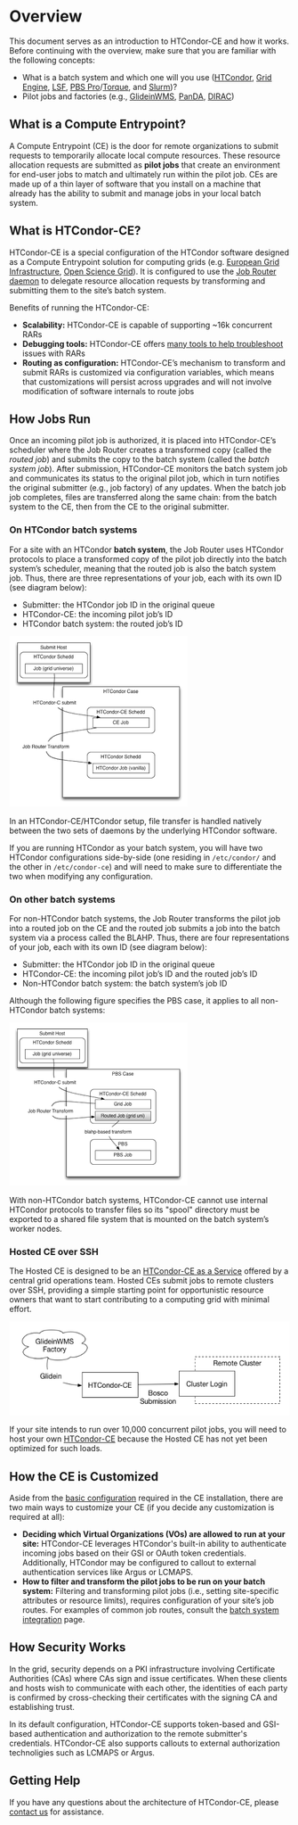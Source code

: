 Overview
========

This document serves as an introduction to HTCondor-CE and how it works.
Before continuing with the overview, make sure that you are familiar with the following concepts:

-   What is a batch system and which one will you use
    ([HTCondor](http://htcondor.org),
    [Grid Engine](http://www.univa.com/products/),
    [LSF](https://www.ibm.com/us-en/marketplace/hpc-workload-management),
    [PBS Pro](https://www.pbsworks.com/PBSProduct.aspx?n=Altair-PBS-Professional&c=Overview-and-Capabilities)/[Torque](https://adaptivecomputing.com/cherry-services/torque-resource-manager/),
    and [Slurm](https://slurm.schedmd.com/))?
-   Pilot jobs and factories (e.g., [GlideinWMS](http://glideinwms.fnal.gov/doc.prd/index.html),
    [PanDA](http://news.pandawms.org/), [DIRAC](https://dirac.readthedocs.io/en/latest/index.html))

What is a Compute Entrypoint?
-----------------------------

A Compute Entrypoint (CE) is the door for remote organizations to submit requests to temporarily allocate local compute
resources.
These resource allocation requests are submitted as **pilot jobs** that create an environment for end-user jobs to match
and ultimately run within the pilot job.
CEs are made up of a thin layer of software that you install on a machine that already has the ability to submit and
manage jobs in your local batch system.

What is HTCondor-CE?
--------------------

HTCondor-CE is a special configuration of the HTCondor software designed as a Compute Entrypoint solution for computing
grids (e.g. [European Grid Infrastructure](https://www.egi.eu/), [Open Science Grid](https://opensciencegrid.org/)).
It is configured to use the [Job Router daemon](https://htcondor.readthedocs.io/en/stable/grid-computing/job-router.html)
to delegate resource allocation requests by transforming and submitting them to the site’s batch system.

Benefits of running the HTCondor-CE:

-   **Scalability:** HTCondor-CE is capable of supporting ~16k concurrent RARs
-   **Debugging tools:** HTCondor-CE offers
    [many tools to help troubleshoot](/troubleshooting#htcondor-ce-troubleshooting-tools) issues with RARs
-   **Routing as configuration:** HTCondor-CE’s mechanism to transform and submit RARs is customized via configuration
    variables, which means that customizations will persist across upgrades and will not involve modification of
    software internals to route jobs

How Jobs Run
------------

Once an incoming pilot job is authorized, it is placed into HTCondor-CE’s scheduler where the Job Router creates a
transformed copy (called the *routed job*) and submits the copy to the batch system (called the *batch system job*).
After submission, HTCondor-CE monitors the batch system job and communicates its status to the original pilot job, which
in turn notifies the original submitter (e.g., job factory) of any updates.
When the batch job job completes, files are transferred along the same chain: from the batch system to the CE, then from
the CE to the original submitter.

### On HTCondor batch systems

For a site with an HTCondor **batch system**, the Job Router uses HTCondor protocols to place a transformed copy of the
pilot job directly into the batch system’s scheduler, meaning that the routed job is also the batch system job.
Thus, there are three representations of your job, each with its own ID (see diagram below):

-   Submitter: the HTCondor job ID in the original queue
-   HTCondor-CE: the incoming pilot job’s ID
-   HTCondor batch system: the routed job’s ID

![HTCondor-CE with an HTCondor batch system](/img/condor_batch.png)

In an HTCondor-CE/HTCondor setup, file transfer is handled natively between the two sets of daemons by the underlying
HTCondor software.

If you are running HTCondor as your batch system, you will have two HTCondor configurations side-by-side (one residing
in `/etc/condor/` and the other in `/etc/condor-ce`) and will need to make sure to differentiate the two when modifying
any configuration.

### On other batch systems

For non-HTCondor batch systems, the Job Router transforms the pilot job into a routed job on the CE and the routed job
submits a job into the batch system via a process called the BLAHP.
Thus, there are four representations of your job, each with its own ID (see diagram below):

-   Submitter: the HTCondor job ID in the original queue
-   HTCondor-CE: the incoming pilot job’s ID and the routed job’s ID
-   Non-HTCondor batch system: the batch system’s job ID

Although the following figure specifies the PBS case, it applies to all non-HTCondor batch systems:

![HTCondor-CE with other batch systems](/img/other_batch.png)

With non-HTCondor batch systems, HTCondor-CE cannot use internal HTCondor protocols to transfer files so its "spool"
directory must be exported to a shared file system that is mounted on the batch system’s worker nodes.

### Hosted CE over SSH

The Hosted CE is designed to be an [HTCondor-CE as a Service](https://en.wikipedia.org/wiki/Software_as_a_service)
offered by a central grid operations team.
Hosted CEs submit jobs to remote clusters over SSH, providing a simple starting point for opportunistic resource
owners that want to start contributing to a computing grid with minimal effort.

![HTCondor-CE-Bosco](/img/bosco.png)

If your site intends to run over 10,000 concurrent pilot jobs, you will need to host your own
[HTCondor-CE](/installation/htcondor-ce) because the Hosted CE has not yet been optimized for such loads.

How the CE is Customized
------------------------

Aside from the [basic configuration](/installation/htcondor-ce#configuring-htcondor-ce) required in the CE
installation, there are two main ways to customize your CE (if you decide any customization is required at all):

-   **Deciding which Virtual Organizations (VOs) are allowed to run at your site:** HTCondor-CE leverages HTCondor's
    built-in ability to authenticate incoming jobs based on their GSI or OAuth token credentials.
    Additionally, HTCondor may be configured to callout to external authentication services like Argus or LCMAPS. 
-   **How to filter and transform the pilot jobs to be run on your batch system:** Filtering and transforming pilot jobs
    (i.e., setting site-specific attributes or resource limits), requires configuration of your site’s job routes.
    For examples of common job routes, consult the [batch system integration](/configuration/batch-system-integration)
    page.

How Security Works
------------------

In the grid, security depends on a PKI infrastructure involving Certificate Authorities (CAs) where CAs sign and issue
certificates.
When these clients and hosts wish to communicate with each other, the identities of each party is confirmed by
cross-checking their certificates with the signing CA and establishing trust.

In its default configuration, HTCondor-CE supports token-based and GSI-based authentication and authorization to the
remote submitter's credentials.
HTCondor-CE also supports callouts to external authorization technoligies such as LCMAPS or Argus.

Getting Help
------------

If you have any questions about the architecture of HTCondor-CE, please [contact us](/#contact-us) for assistance.
